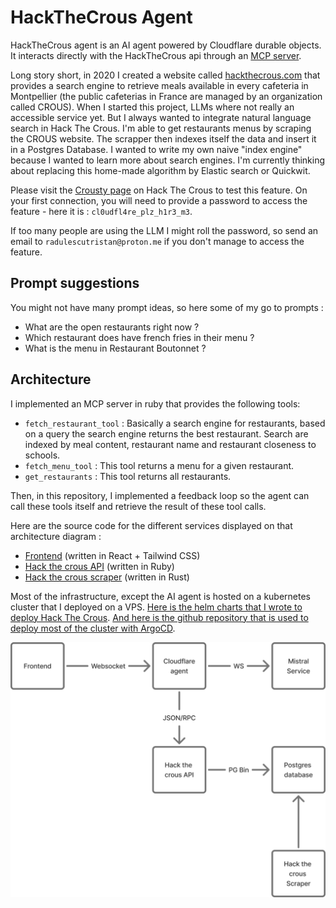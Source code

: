 # HackTheCrous Agent

HackTheCrous agent is an AI agent powered by Cloudflare durable objects.
It interacts directly with the HackTheCrous api through an [MCP server](https://modelcontextprotocol.io).

Long story short, in 2020 I created a website called [hackthecrous.com](https://hackthecrous.com) that provides a search engine
to retrieve meals available in every cafeteria in Montpellier (the public cafeterias in France are managed by an organization called CROUS).
When I started this project, LLMs where not really an accessible service yet. But I always wanted to integrate natural language search in Hack The Crous.
I'm able to get restaurants menus by scraping the CROUS website. The scrapper then indexes itself the data and insert it in a Postgres Database.
I wanted to write my own naive "index engine" because I wanted to learn more about search engines. I'm currently thinking about replacing this
home-made algorithm by Elastic search or Quickwit.

Please visit the [Crousty page](https://hackthecrous.com/crousty) on Hack The Crous to test this feature. On your first connection, you will need to provide
a password to access the feature - here it is : `cl0udfl4re_plz_h1r3_m3`.

If too many people are using the LLM I might roll the password, so send an email to `radulescutristan@proton.me` if you don't manage to access the feature.

## Prompt suggestions

You might not have many prompt ideas, so here some of my go to prompts : 

- What are the open restaurants right now ?
- Which restaurant does have french fries in their menu ?
- What is the menu in Restaurant Boutonnet ?

## Architecture

I implemented an MCP server in ruby that provides the following tools:

- `fetch_restaurant_tool` : Basically a search engine for restaurants, based on a query the search engine returns the best restaurant. Search are indexed by meal content, restaurant name and restaurant closeness to schools.
- `fetch_menu_tool` : This tool returns a menu for a given restaurant.
- `get_restaurants` : This tool returns all restaurants.

Then, in this repository, I implemented a feedback loop so the agent can call these tools itself and retrieve the result of these tool calls.

Here are the source code for the different services displayed on that architecture diagram : 

- [Frontend](https://github.com/Courtcircuits/HackTheCrous.web) (written in React + Tailwind CSS)
- [Hack the crous API](https://github.com/Courtcircuits/HackTheCrous.api) (written in Ruby)
- [Hack the crous scraper](https://github.com/Courtcircuits/HackTheCrous.crawler) (written in Rust)

Most of the infrastructure, except the AI agent is hosted on a kubernetes cluster that I deployed on a VPS.
[Here is the helm charts that I wrote to deploy Hack The Crous](https://github.com/Courtcircuits/HackTheCrous.charts). 
[And here is the github repository that is used to deploy most of the cluster with ArgoCD](https://github.com/Courtcircuits/polytech-cluster/).

![image](./images/architecture.png)



